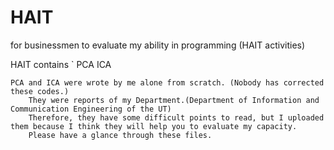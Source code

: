 # HAIT
for businessmen to evaluate my ability in programming (HAIT activities)

HAIT contains 
`	PCA
	ICA
	

	PCA and ICA were wrote by me alone from scratch. (Nobody has corrected these codes.)
		They were reports of my Department.(Department of Information and Communication Engineering of the UT)
		Therefore, they have some difficult points to read, but I uploaded them because I think they will help you to evaluate my capacity.
		Please have a glance through these files.
